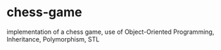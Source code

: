 # chess-game
implementation of a chess game, use of Object-Oriented Programming, Inheritance, Polymorphism, STL
